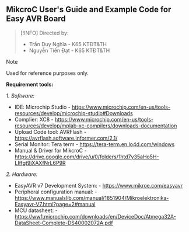 ## MikcroC User's Guide and Example Code for Easy AVR Board <br />

> [!INFO]
> Directed by:
> - Trần Duy Nghĩa - K65 KTĐT&TH
> - Nguyễn Tiến Đạt - K65 KTĐT&TH

> [!NOTE]  
> Used for reference purposes only.

**Requirement tools:** <br />

*1. Software:* <br />

- IDE: Microchip Studio - https://www.microchip.com/en-us/tools-resources/develop/microchip-studio#Downloads
- Complier: XC8 - https://www.microchip.com/en-us/tools-resources/develop/mplab-xc-compilers/downloads-documentation
- Upload Code tool: AVRFlash - https://avrflash.software.informer.com/2.1/
- Serial Monitor: Tera term - https://tera-term.en.lo4d.com/windows
- Manual & Driver for MikcroC - https://drive.google.com/drive/u/0/folders/1htd7y35aHo5H-LIffgt9jXAXfNrL6P9R

*2. Hardware:* <br />

- EasyAVR v7 Development System: - https://www.mikroe.com/easyavr
- Peripheral configuration manual: - https://www.manualslib.com/manual/1851904/Mikroelektronika-Easyavr-V7.html?page=2#manual
- MCU datasheet: - https://ww1.microchip.com/downloads/en/DeviceDoc/Atmega32A-DataSheet-Complete-DS40002072A.pdf
